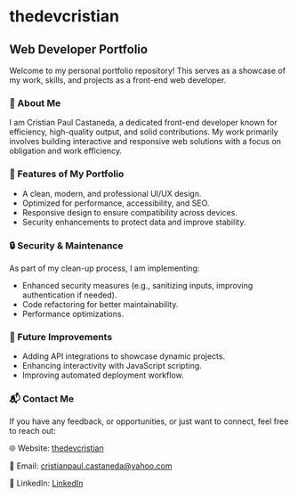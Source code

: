 # thedevcristian

## Web Developer Portfolio

Welcome to my personal portfolio repository! This serves as a showcase of my work, skills, and projects as a front-end web developer.

### 🚀 About Me

I am Cristian Paul Castaneda, a dedicated front-end developer known for efficiency, high-quality output, and solid contributions. My work primarily involves building interactive and responsive web solutions with a focus on obligation and work efficiency.

### 📌 Features of My Portfolio

- A clean, modern, and professional UI/UX design.
- Optimized for performance, accessibility, and SEO.
- Responsive design to ensure compatibility across devices.
- Security enhancements to protect data and improve stability.

### 🔒 Security & Maintenance

As part of my clean-up process, I am implementing:

- Enhanced security measures (e.g., sanitizing inputs, improving authentication if needed).
- Code refactoring for better maintainability.
- Performance optimizations.

### 🚧 Future Improvements

- Adding API integrations to showcase dynamic projects.
- Enhancing interactivity with JavaScript scripting.
- Improving automated deployment workflow.

### 📬 Contact Me

If you have any feedback, or opportunities, or just want to connect, feel free to reach out:

🌐 Website: [thedevcristian](https://thedevcristian.com)

📧 Email: [cristianpaul.castaneda@yahoo.com](cristianpaul.castaneda@yahoo.com)

💼 LinkedIn: [LinkedIn](https://www.linkedin.com/in/crispaulcastaneda/)
